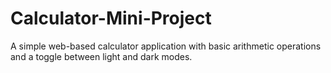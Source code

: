 # Calculator-Mini-Project
A simple web-based calculator application with basic arithmetic operations and a toggle between light and dark modes.
